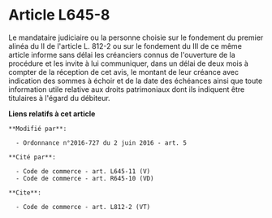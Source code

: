 # Article L645-8

Le mandataire judiciaire ou la personne choisie sur le fondement du premier alinéa du II de l'article L. 812-2 ou sur le
fondement du III de ce même article informe sans délai les créanciers connus de l'ouverture de la procédure et les invite à
lui communiquer, dans un délai de deux mois à compter de la réception de cet avis, le montant de leur créance avec indication
des sommes à échoir et de la date des échéances ainsi que toute information utile relative aux droits patrimoniaux dont ils
indiquent être titulaires à l'égard du débiteur.

**Liens relatifs à cet article**

	**Modifié par**:

	  - Ordonnance n°2016-727 du 2 juin 2016 - art. 5

	**Cité par**:

	  - Code de commerce - art. L645-11 (V)
	  - Code de commerce - art. R645-10 (VD)

	**Cite**:

	  - Code de commerce - art. L812-2 (VT)
